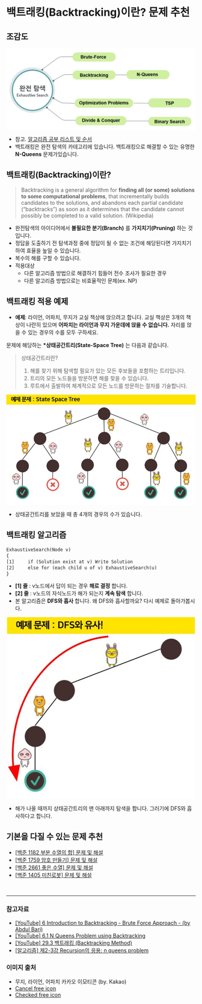 # 백트래킹(Backtracking)이란? 문제 추천


## 조감도

<p style="text-align: center;">
<img src="https://github.com/KoEonYack/PracticeCoding/blob/master/Article/Algorithm/Backtracking/Introduce/img/%5B0%5D_%EB%B0%B1%ED%8A%B8%EB%9E%98%ED%82%B9%EC%9D%B4%EB%9E%80_%EB%AC%B8%EC%A0%9C%EC%B6%94%EC%B2%9C/algo_map.jpg?raw=true" align="center" width="800px" >
</p>

- 참고. [알고리즘 공부 리스트 및 순서](https://stack07142.tistory.com/228?category=234519) 
- 백트래킹은 완전 탐색의 카테고리에 있습니다. 백트래킹으로 해결할 수 있는 유명한 __N-Queens__ 문제가있습니다. 


## 백트래킹(Backtracking)이란?
> Backtracking is a general algorithm for __finding all (or some) solutions to some computational problems__, that incrementally builds candidates to the solutions, and abandons each partial candidate (“backtracks”) as soon as it determines that the candidate cannot possibly be completed to a valid solution. (Wikipedia)


- 완전탐색의 아이디어에서 __불필요한 분기(Branch)__ 를 __가지치기(Pruning)__ 하는 것입니다.
- 정답을 도출하기 전 탐색과정 중에 정답이 될 수 없는 조건에 해당된다면 가지치기하여 효율을 높일  수 있습니다.
- 복수의 해를 구할 수 있습니다.
- 적용대상
    - 다른 알고리즘 방법으로 해결하기 힘들어 전수 조사가 필요한 경우
    - 다른 알고리즘 방법으로는 비효율적인 문제(ex. NP)

## 백트래킹 적용 예제
- __예제__: 라이언, 어파치, 무지가 교실 책상에 앉으려고 합니다. 교실 책상은 3개의 책상이 나란히 있으며 __어파치는 라이언과 무지 가운데에 앉을 수 없습니다.__ 자리를 앉을 수 있는 경우의 수를 모두 구하세요.

문제에 해당하는 __*상태공간트리(State-Space Tree)__ 는 다음과 같습니다. 
> 상태공간트리란? 
> 1. 해를 찾기 위해 탐색할 필요가 있는 모든 후보들을 포함하는 트리입니다.
> 2. 트리의 모든 노드들을 방문하면 해를 찾을 수 있습니다.
> 3. 루트에서 출발하여 체계적으로 모든 노드를 방문하는 절차를 기술합니다.


<p style="text-align: center;">
<img src="https://github.com/KoEonYack/PracticeCoding/blob/master/Article/Algorithm/Backtracking/Introduce/img/%5B0%5D_%EB%B0%B1%ED%8A%B8%EB%9E%98%ED%82%B9%EC%9D%B4%EB%9E%80_%EB%AC%B8%EC%A0%9C%EC%B6%94%EC%B2%9C/example_1.jpg?raw=true" align="center" width="800px" >
</p>
<p style="text-align: center;">

- 상태공간트리를 보았을 때 총 4개의 경우의 수가 있습니다.

## 백트래킹 알고리즘 

``` 
ExhaustiveSearch(Node v)
{
[1]	    if (Solution exist at v) Write Solution
[2] 	else for (each child u of v) ExhaustiveSearch(u)
}
```
- __[1] 줄__ : v노드에서 답이 되는 경우 __해로 결정__ 합니다.
- __[2] 줄__ : v노드의 자식노드가 해가 되는지 __계속 탐색__ 합니다.
- 본 알고리즘은 __DFS와 흡사__ 합니다. 왜 DFS와 흡사할까요? 다시 예제로 돌아가봅시다. 

<p style="text-align: center;">
<img src="https://github.com/KoEonYack/PracticeCoding/blob/master/Article/Algorithm/Backtracking/Introduce/img/%5B0%5D_%EB%B0%B1%ED%8A%B8%EB%9E%98%ED%82%B9%EC%9D%B4%EB%9E%80_%EB%AC%B8%EC%A0%9C%EC%B6%94%EC%B2%9C/example_2.jpg?raw=true" align="center" width="500px" >
</p>
<p style="text-align: center;">

- 해가 나올 때까지 상태공간트리의 맨 아래까지 탐색을 합니다. 그러기에 DFS와 흡사하다고 합니다. 


## 기본을 다질 수 있는 문제 추천
- [[백준 1182 부분 수열의 합] 문제 및 해설]()
- [[백준 1759 암호 만들기] 문제 및 해설]()
- [[백준 2661 좋은 수열] 문제 및 해설]()
- [[백준 1405 미친로봇] 문제 및 해설]()

<br>
<hr>

### 참고자료 
- [[YouTube] 6 Introduction to Backtracking - Brute Force Approach - (by Abdul Bari)](https://youtu.be/DKCbsiDBN6c)
- [[YouTube] 6.1 N Queens Problem using Backtracking](https://youtu.be/xFv_Hl4B83A)
- [[YouTube] 29.3 백트래킹 (Backtracking Method)](https://youtu.be/jjfV_oNHK6k)
- [[알고리즘] 제2-3강 Recursion의 응용: n queens problem](https://youtu.be/xKGbWC-DPT4)

### 이미지 출처
- 무지, 라이언, 어파치 카카오 이모티콘 (by. Kakao)
- [Cancel free icon](https://www.flaticon.com/free-icon/cancel_179429?term=check&page=1&position=64)
- [Checked free icon](https://www.flaticon.com/free-icon/checked_179372?term=check&page=1&position=78)